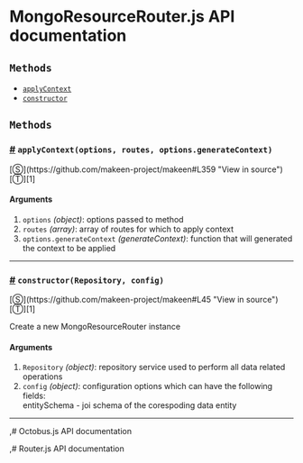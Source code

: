 # MongoResourceRouter.js API documentation

<!-- div class="toc-container" -->

<!-- div -->

## `Methods`
* <a href="#applyContext">`applyContext`</a>
* <a href="#constructor">`constructor`</a>

<!-- /div -->

<!-- /div -->

<!-- div class="doc-container" -->

<!-- div -->

## `Methods`

<!-- div -->

<h3 id="applyContext"><a href="#applyContext">#</a>&nbsp;<code>applyContext(options, routes, options.generateContext)</code></h3>
[&#x24C8;](https://github.com/makeen-project/makeen#L359 "View in source") [&#x24C9;][1]



#### Arguments
1. `options` *(object)*: options passed to method
2. `routes` *(array)*: array of routes for which to apply context
3. `options.generateContext` *(generateContext)*: function that will generated the context to be applied

---

<!-- /div -->

<!-- div -->

<h3 id="constructor"><a href="#constructor">#</a>&nbsp;<code>constructor(Repository, config)</code></h3>
[&#x24C8;](https://github.com/makeen-project/makeen#L45 "View in source") [&#x24C9;][1]

Create a new MongoResourceRouter instance

#### Arguments
1. `Repository` *(object)*: repository service used to perform all data related operations
2. `config` *(object)*: configuration options which can have the following fields:<br>
entitySchema - joi schema of the corespoding data entity

---

<!-- /div -->

<!-- /div -->

<!-- /div -->

 [1]: #methods "Jump back to the TOC."
,# Octobus.js API documentation

<!-- div class="toc-container" -->

<!-- /div -->

<!-- div class="doc-container" -->

<!-- /div -->

 [1]: # "Jump back to the TOC."
,# Router.js API documentation

<!-- div class="toc-container" -->

<!-- /div -->

<!-- div class="doc-container" -->

<!-- /div -->

 [1]: # "Jump back to the TOC."
